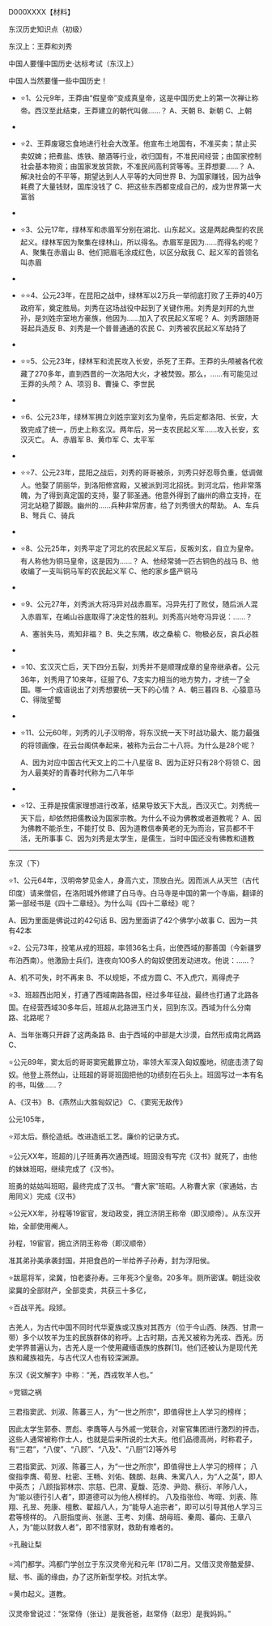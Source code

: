 D000XXXX【材料】



东汉历史知识点（初级）

东汉上：王莽和刘秀



中国人要懂中国历史·达标考试（东汉上）



中国人当然要懂一些中国历史！



- ⭐️1、公元9年，王莽由“假皇帝”变成真皇帝，这是中国历史上的第一次禅让称帝。西汉至此结束，王莽建立的朝代叫做……？
  A、天朝
  B、新朝
  C、上朝
- ​
- ⭐️2、王莽废寝忘食地进行社会大改革。他宣布土地国有，不准买卖；禁止买卖奴婢；把煮盐、炼铁、酿酒等行业，收归国有，不准民间经营；由国家控制社会基本物资；由国家发放贷款，不准民间高利贷等等。王莽想要……？
  A、解决社会的不平等，期望达到人人平等的大同世界
  B、为国家赚钱，因为战争耗费了大量钱财，国库没钱了
  C、把这些东西都变成自己的，成为世界第一大富翁


- ​
- ⭐️3、公元17年，绿林军和赤眉军分别在湖北、山东起义。这是两起典型的农民起义。绿林军因为聚集在绿林山，所以得名。赤眉军是因为……而得名的呢？
  A、聚集在赤眉山
  B、他们把眉毛涂成红色，以区分敌我
  C、起义军的首领名叫赤眉
- ​
- ⭐️⭐️4、公元23年，在昆阳之战中，绿林军以2万兵一举彻底打败了王莽的40万政府军，奠定胜局。刘秀在这场战役中起到了关键作用。刘秀是刘邦的九世孙，是刘姓宗室地方豪族，他因为……加入了农民起义军呢？
  A、刘秀跟随哥哥起兵造反
  B、刘秀是一个普普通通的农民
  C、刘秀被农民起义军劫持了


- ​
- ⭐️⭐️5、公元23年，绿林军和流民攻入长安，杀死了王莽。王莽的头颅被各代收藏了270多年，直到西晋的一次洛阳大火，才被焚毁。那么，……有可能见过王莽的头颅？
  A、项羽
  B、曹操
  C、李世民
- ​
- ⭐️6、公元23年，绿林军拥立刘姓宗室刘玄为皇帝，先后定都洛阳、长安，大致完成了统一，历史上称玄汉。两年后，另一支农民起义军……攻入长安，玄汉灭亡。
  A、赤眉军
  B、黄巾军
  C、太平军
- ​
- ⭐️⭐️7、公元23年，昆阳之战后，刘秀的哥哥被杀，刘秀只好忍辱负重，低调做人。他娶了阴丽华，到洛阳修宫殿，又被派到河北招抚。到河北后，他非常落魄，为了得到真定国的支持，娶了郭圣通。他意外得到了幽州的鼎立支持，在河北站稳了脚跟。幽州的……兵种非常厉害，给了刘秀很大的帮助。
  A、车兵
  B、弩兵
  C、骑兵


- ​

- ⭐️8、公元25年，刘秀平定了河北的农民起义军后，反叛刘玄，自立为皇帝。有人称他为铜马皇帝，这是因为……？
  A、他经常骑一匹古铜色的战马
  B、他收编了一支叫铜马军的农民起义军
  C、他的家乡盛产铜马

- ​

- ⭐️9、公元27年，刘秀派大将冯异对战赤眉军。冯异先打了败仗，随后派人混入赤眉军，在崤山谷底取得了决定性的胜利。刘秀高兴地夸冯异说：……？

  A、塞翁失马，焉知非福？
  B、失之东隅，收之桑榆
  C、物极必反，哀兵必胜

- ​

- ⭐️10、玄汉灭亡后，天下四分五裂，刘秀并不是顺理成章的皇帝继承者。公元36年，刘秀用了10来年，征服了6、7支实力相当的地方势力，才统一了全国。哪一个成语说出了刘秀想要统一天下的心情？
  A、朝三暮四
  B、心猿意马
  C、得陇望蜀

- ​

- ⭐️11、公元60年，刘秀的儿子汉明帝，将东汉统一天下时战功最大、能力最强的将领画像，在云台阁供奉起来，被称为云台二十八将。为什么是28个呢？

  A、因为对应中国古代天文上的二十八星宿
  B、因为正好只有28个将领
  C、因为人最美好的青春时代称为二八年华

- ​

- ⭐️12、王莽是按儒家理想进行改革，结果导致天下大乱，西汉灭亡。刘秀统一天下后，却依然把儒教设为国家宗教。为什么不设为佛教或者道教呢？
  A、因为佛教不能杀生，不能打仗
  B、因为道教信奉黄老的无为而治，官员都不干活，无所事事
  C、因为刘秀是太学生，是儒生，当时中国还没有佛教和道教




---



东汉（下）

⭐️1、公元64年，汉明帝梦见金人，身高六丈，顶放白光。因而派人从天竺（古代印度）请来僧侣，在洛阳城外修建了白马寺。白马寺是中国的第一个寺庙，翻译的第一部经书是《四十二章经》。为什么叫《四十二章经》呢？

A、因为里面是佛说过的42句话
B、因为里面讲了42个佛学小故事
C、因为一共有42本



⭐️2、公元73年，投笔从戎的班超，率领36名士兵，出使西域的鄯善国（今新疆罗布泊西南）。他激励士兵们，连夜向100多人的匈奴使团发动进攻。他说：……？

A、机不可失，时不再来
B、不以规矩，不成方圆
C、不入虎穴，焉得虎子



⭐️3、班超西出阳关，打通了西域南路各国，经过多年征战，最终也打通了北路各国。在经营西域30多年后，班超从北路进玉门关，回到东汉。西域为什么分南路、北路呢？

A、当年张骞只开辟了这两条路
B、由于西域的中部是大沙漠，自然形成南北两路
C、



⭐️公元89年，窦太后的哥哥窦宪戴罪立功，率领大军深入匈奴腹地，彻底击溃了匈奴。他登上燕然山，让班超的哥哥班固把他的功绩刻在石头上。班固写过一本有名的书，叫做……？

A、《汉书》
B、《燕然山大胜匈奴记》
C、《窦宪无敌传》



公元105年，

⭐️邓太后。蔡伦造纸。改进造纸工艺。廉价的记录方式。



⭐️公元XX年，班超的儿子班勇再次通西域。班固没有写完《汉书》就死了，由他的妹妹班昭，继续完成了《汉书》。

班勇的姑姑叫班昭，最终完成了汉书。
“曹大家”班昭。人称曹大家（家通姑，古用同义）完成《汉书》



⭐️公元XX年，孙程等19宦官，发动政变，拥立济阴王称帝（即汉顺帝）。从东汉开始，全部使用阉人。

孙程，19宦官，拥立济阴王称帝（即汉顺帝）

准其弟孙美承袭封国，并把食邑的一半给养子孙寿，封为浮阳侯。



⭐️跋扈将军，梁冀，怕老婆孙寿。三年死3个皇帝。20多年。厕所密谋。朝廷没收梁冀的全部财产，全部变卖，共获三十多亿，



⭐️百战平羌。段颎。

古羌人，为古代中国不同时代华夏族或汉族对其西方（位于今山西、陕西、甘肃一带）多个以牧羊为生的民族群体的称呼。上古时期，古羌又被称为羌戎、西羌。历史学界普遍认为，古羌人是一个使用藏缅语族的族群[1]。他们还被认为是现代羌族和藏族祖先，与古代汉人也有较深渊源。

东汉《说文解字》中称：“羌，西戎牧羊人也。”



⭐️党锢之祸

三君指窦武、刘淑、陈蕃三人，为“一世之所宗”，即值得世上人学习的榜样；

因此太学生郭泰、贾彪、李膺等人与外戚一党联合，对宦官集团进行激烈的抨击。这些人通常被称作士人，也就是后来所说的士大夫。他们品德高尚，时称君子，有“三君”，“八俊”、“八顾”、“八及”、“八厨”[2]等外号

三君指窦武、刘淑、陈蕃三人，为“一世之所宗”，即值得世上人学习的榜样；
八俊指李膺、荀昱、杜密、王畅、刘佑、魏朗、赵典、朱寓八人，为“人之英”，即人中英杰；
八顾指郭林宗、宗慈、巴肃、夏馥、范滂、尹勋、蔡衍、羊陟‎八人，为“能以德行引人者”，即道德可以为他人榜样的。
八及指张俭、岑晊、刘表、陈翔、孔昱、苑康、檀敷、翟超八人，为“能导人追宗者”，即可以引导其他人学习三君等榜样的。
八厨指度尚、张邈、王考、刘儒、胡母班、秦周、蕃向、王章八人，为“能以财救人者”，即不惜家财，救助有难者的。



⭐️孔融让梨



⭐️鸿门都学。鸿都门学创立于东汉灵帝光和元年 (178)二月。又借汉灵帝酷爱辞、赋、书、画的缘由，办了这所新型学校。对抗太学。



⭐️黄巾起义。道教。



汉灵帝曾说过：“张常侍（张让）是我爸爸，赵常侍（赵忠）是我妈妈。”